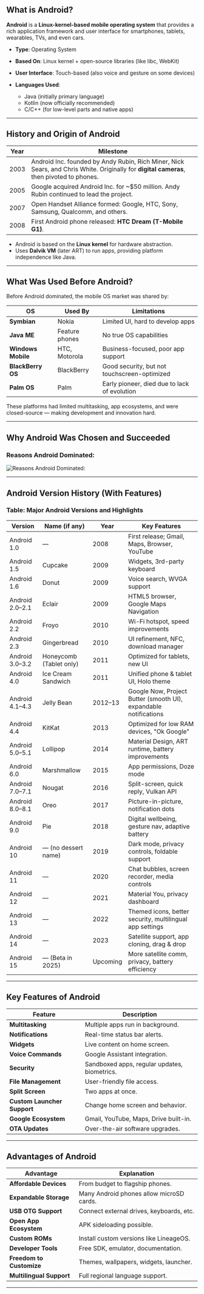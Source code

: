 ##  What is Android?

**Android** is a **Linux-kernel-based mobile operating system** that provides a rich application framework and user interface for smartphones, tablets, wearables, TVs, and even cars.

* **Type**: Operating System
* **Based On**: Linux kernel + open-source libraries (like libc, WebKit)
* **User Interface**: Touch-based (also voice and gesture on some devices)
* **Languages Used**:

  * Java (initially primary language)
  * Kotlin (now officially recommended)
  * C/C++ (for low-level parts and native apps)

---

##  History and Origin of Android

| Year | Milestone                                                                                                                                |
| ---- | ---------------------------------------------------------------------------------------------------------------------------------------- |
| 2003 | Android Inc. founded by Andy Rubin, Rich Miner, Nick Sears, and Chris White. Originally for **digital cameras**, then pivoted to phones. |
| 2005 | Google acquired Android Inc. for \~\$50 million. Andy Rubin continued to lead the project.                                               |
| 2007 | Open Handset Alliance formed: Google, HTC, Sony, Samsung, Qualcomm, and others.                                                          |
| 2008 | First Android phone released: **HTC Dream (T-Mobile G1)**.                                                                               |

* Android is based on the **Linux kernel** for hardware abstraction.
* Uses **Dalvik VM** (later ART) to run apps, providing platform independence like Java.

---

##  What Was Used Before Android?

Before Android dominated, the mobile OS market was shared by:

| OS                 | Used By        | Limitations                                  |
| ------------------ | -------------- | -------------------------------------------- |
| **Symbian**        | Nokia          | Limited UI, hard to develop apps             |
| **Java ME**        | Feature phones | No true OS capabilities                      |
| **Windows Mobile** | HTC, Motorola  | Business-focused, poor app support           |
| **BlackBerry OS**  | BlackBerry     | Good security, but not touchscreen-optimized |
| **Palm OS**        | Palm           | Early pioneer, died due to lack of evolution |

These platforms had limited multitasking, app ecosystems, and were closed-source — making development and innovation hard.

---

##  Why Android Was Chosen and Succeeded

###  Reasons Android Dominated:

![Reasons Android Dominated:]("C:\Users\vallu\OneDrive\Pictures\android\why_android.jpg")

---

##  Android Version History (With Features)

###  Table: Major Android Versions and Highlights

| Version         | Name (if any)           | Year     | Key Features                                                     |
| --------------- | ----------------------- | -------- | ---------------------------------------------------------------- |
| Android 1.0     | —                       | 2008     | First release; Gmail, Maps, Browser, YouTube                     |
| Android 1.5     | Cupcake                 | 2009     | Widgets, 3rd-party keyboard                                      |
| Android 1.6     | Donut                   | 2009     | Voice search, WVGA support                                       |
| Android 2.0–2.1 | Eclair                  | 2009     | HTML5 browser, Google Maps Navigation                            |
| Android 2.2     | Froyo                   | 2010     | Wi-Fi hotspot, speed improvements                                |
| Android 2.3     | Gingerbread             | 2010     | UI refinement, NFC, download manager                             |
| Android 3.0–3.2 | Honeycomb (Tablet only) | 2011     | Optimized for tablets, new UI                                    |
| Android 4.0     | Ice Cream Sandwich      | 2011     | Unified phone & tablet UI, Holo theme                            |
| Android 4.1–4.3 | Jelly Bean              | 2012–13  | Google Now, Project Butter (smooth UI), expandable notifications |
| Android 4.4     | KitKat                  | 2013     | Optimized for low RAM devices, "Ok Google"                       |
| Android 5.0–5.1 | Lollipop                | 2014     | Material Design, ART runtime, battery improvements               |
| Android 6.0     | Marshmallow             | 2015     | App permissions, Doze mode                                       |
| Android 7.0–7.1 | Nougat                  | 2016     | Split-screen, quick reply, Vulkan API                            |
| Android 8.0–8.1 | Oreo                    | 2017     | Picture-in-picture, notification dots                            |
| Android 9.0     | Pie                     | 2018     | Digital wellbeing, gesture nav, adaptive battery                 |
| Android 10      | — (no dessert name)     | 2019     | Dark mode, privacy controls, foldable support                    |
| Android 11      | —                       | 2020     | Chat bubbles, screen recorder, media controls                    |
| Android 12      | —                       | 2021     | Material You, privacy dashboard                                  |
| Android 13      | —                       | 2022     | Themed icons, better security, multilingual app settings         |
| Android 14      | —                       | 2023     | Satellite support, app cloning, drag & drop                      |
| Android 15      | — (Beta in 2025)        | Upcoming | More satellite comm, privacy, battery efficiency                 |

---

##  Key Features of Android

| Feature                     | Description                                  |
| --------------------------- | -------------------------------------------- |
| **Multitasking**            | Multiple apps run in background.             |
| **Notifications**           | Real-time status bar alerts.                 |
| **Widgets**                 | Live content on home screen.                 |
| **Voice Commands**          | Google Assistant integration.                |
| **Security**                | Sandboxed apps, regular updates, biometrics. |
| **File Management**         | User-friendly file access.                   |
| **Split Screen**            | Two apps at once.                            |
| **Custom Launcher Support** | Change home screen and behavior.             |
| **Google Ecosystem**        | Gmail, YouTube, Maps, Drive built-in.        |
| **OTA Updates**             | Over-the-air software upgrades.              |

---

##  Advantages of Android

| Advantage                | Explanation                              |
| ------------------------ | ---------------------------------------- |
| **Affordable Devices**   | From budget to flagship phones.          |
| **Expandable Storage**   | Many Android phones allow microSD cards. |
| **USB OTG Support**      | Connect external drives, keyboards, etc. |
| **Open App Ecosystem**   | APK sideloading possible.                |
| **Custom ROMs**          | Install custom versions like LineageOS.  |
| **Developer Tools**      | Free SDK, emulator, documentation.       |
| **Freedom to Customize** | Themes, wallpapers, widgets, launcher.   |
| **Multilingual Support** | Full regional language support.          |

---


